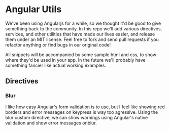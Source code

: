 # Angular Utils

We've been using Angularjs for a while, so we thought it'd be good to give something back to the community. In this repo we'll add various directives, services, and other utilities that have made our lives easier, and release them under an MIT license. Feel free to fork and send pull requests if you refactor anything or find bugs in our original code!

All snippets will be accompanied by some sample html and css, to show where they'd be used in your app. In the future we'll probably have something fancier like actual working examples.

## Directives

### Blur

I like how easy Angular's form validation is to use, but I feel like showing red borders and error messages on keypress is way too agressive. Using the blur custom directive, we can show warnings using Angular's native validation and show error messages onblur.